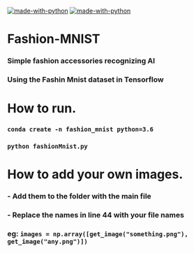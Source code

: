 [![made-with-python](https://img.shields.io/badge/Made%20with-Python%203.8-ffe900.svg?longCache=true&style=flat-square&colorB=00a1ff&logo=python&logoColor=88889e)](https://www.python.org/)
[![made-with-python](https://img.shields.io/badge/Made%20with-Tensorflow%202.3.1-FFFF00.svg?longCache=true&style=flat-square&colorB=00a1ff&logo=tensorflow&logoColor=FFFF00)](https://www.tensorflow.org/)
# Fashion-MNIST
### Simple fashion accessories recognizing AI
### Using the Fashin Mnist dataset in Tensorflow
# How to run.
### ```conda create -n fashion_mnist python=3.6```
### ```python fashionMnist.py```
# How to add your own images.
### - Add them to the folder with the main file
### - Replace the names in line 44 with your file names
### eg: ```images = np.array([get_image("something.png"), get_image("any.png")])```


